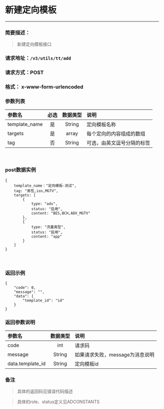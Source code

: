 
# 新建定向模板
---
### 简要描述：
> 新建定向模板接口

### 请求地址：```/v3/utils/tt/add```

### 请求方式：POST

### 格式： x-www-form-urlencoded

### 参数列表

|参数名 | 必选 | 数据类型 | 说明|
|:---   | :--: | :------: | :---|
|template_name|是|String|定向模板名称|
|targets|是|array|每个定向的内容组成的数组|
|tag|否|String|可选，由英文逗号分隔的标签|
　
### post数据实例

```
{
    template_name："定向模板-测试",
    tag: "男性,ios,MGTV",
    targets: [
        {
            type: "adx",
            status: "启用",
            content: "BES,BCH,ADX_MGTV"
        },
        {
            type: "流量类型",
            status: "启用",
            content: "app"
        }
    ]
}
```

　

### 返回示例
```
{
    "code": 0,
    "message": "",
    "data": {
        "template_id": "id"
    }
}
```

### 返回参数说明
参数名 | 数据类型 | 说明
:--    |   :--:   | :--
code|int|请求码
message|String|如果请求失败，message为消息说明
data.template_id|String|定向模板id

### 备注
>具体的返回码见错误代码描述

>具体的role、status定义见ADCONSTANTS
　
　
　